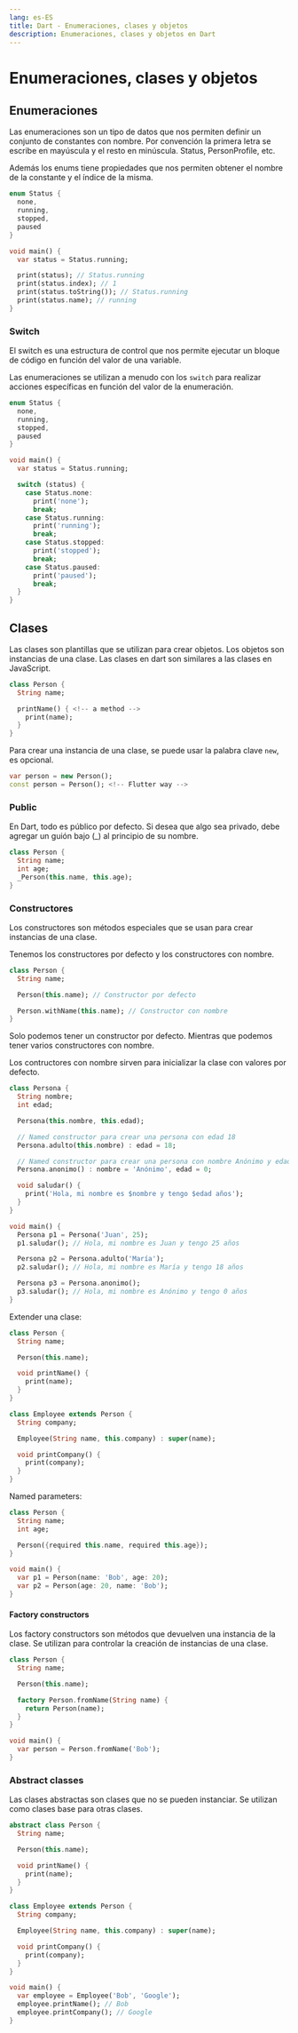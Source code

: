 ```yaml
---
lang: es-ES
title: Dart - Enumeraciones, clases y objetos
description: Enumeraciones, clases y objetos en Dart
---
```


# Enumeraciones, clases y objetos

## Enumeraciones

Las enumeraciones son un tipo de datos que nos permiten definir un conjunto de constantes con nombre.
Por convención la primera letra se escribe en mayúscula y el resto en minúscula. Status, PersonProfile, etc.

Además los enums tiene propiedades que nos permiten obtener el nombre de la constante y el índice de la misma.

```dart
enum Status {
  none,
  running,
  stopped,
  paused
}

void main() {
  var status = Status.running;

  print(status); // Status.running
  print(status.index); // 1
  print(status.toString()); // Status.running
  print(status.name); // running
}
```

### Switch

El switch es una estructura de control que nos permite ejecutar un bloque de código en función del valor de una variable.

Las enumeraciones se utilizan a menudo con los `switch` para realizar acciones específicas en función del valor de la enumeración.

```dart
enum Status {
  none,
  running,
  stopped,
  paused
}

void main() {
  var status = Status.running;

  switch (status) {
    case Status.none:
      print('none');
      break;
    case Status.running:
      print('running');
      break;
    case Status.stopped:
      print('stopped');
      break;
    case Status.paused:
      print('paused');
      break;
  }
}
```

## Clases

Las clases son plantillas que se utilizan para crear objetos. Los objetos son instancias de una clase.
Las clases en dart son similares a las clases en JavaScript.

```dart
class Person {
  String name;

  printName() { <!-- a method -->
    print(name);
  }
}
```

Para crear una instancia de una clase, se puede usar la palabra clave `new`, es opcional.

```dart
var person = new Person();
const person = Person(); <!-- Flutter way -->
```

### Public

En Dart, todo es público por defecto. Si desea que algo sea privado, debe agregar un guión bajo (\_) al principio de su nombre.

```dart
class Person {
  String name;
  int age;
  _Person(this.name, this.age);
}
```

### Constructores

Los constructores son métodos especiales que se usan para crear instancias de una clase.

Tenemos los constructores por defecto y los constructores con nombre.

```dart
class Person {
  String name;

  Person(this.name); // Constructor por defecto

  Person.withName(this.name); // Constructor con nombre
}
```

Solo podemos tener un constructor por defecto. Mientras que podemos tener varios constructores con nombre.

Los contructores con nombre sirven para inicializar la clase con valores por defecto.

```dart
class Persona {
  String nombre;
  int edad;

  Persona(this.nombre, this.edad);

  // Named constructor para crear una persona con edad 18
  Persona.adulto(this.nombre) : edad = 18;

  // Named constructor para crear una persona con nombre Anónimo y edad 0
  Persona.anonimo() : nombre = 'Anónimo', edad = 0;

  void saludar() {
    print('Hola, mi nombre es $nombre y tengo $edad años');
  }
}

void main() {
  Persona p1 = Persona('Juan', 25);
  p1.saludar(); // Hola, mi nombre es Juan y tengo 25 años

  Persona p2 = Persona.adulto('María');
  p2.saludar(); // Hola, mi nombre es María y tengo 18 años

  Persona p3 = Persona.anonimo();
  p3.saludar(); // Hola, mi nombre es Anónimo y tengo 0 años
}
```

Extender una clase:

```dart
class Person {
  String name;

  Person(this.name);

  void printName() {
    print(name);
  }
}

class Employee extends Person {
  String company;

  Employee(String name, this.company) : super(name);

  void printCompany() {
    print(company);
  }
}
```

Named parameters:

```dart
class Person {
  String name;
  int age;

  Person({required this.name, required this.age});
}

void main() {
  var p1 = Person(name: 'Bob', age: 20);
  var p2 = Person(age: 20, name: 'Bob');
}
```

#### Factory constructors

Los factory constructors son métodos que devuelven una instancia de la clase. Se utilizan para controlar la creación de instancias de una clase.

```dart
class Person {
  String name;

  Person(this.name);

  factory Person.fromName(String name) {
    return Person(name);
  }
}

void main() {
  var person = Person.fromName('Bob');
}
```

### Abstract classes

Las clases abstractas son clases que no se pueden instanciar. Se utilizan como clases base para otras clases.

```dart
abstract class Person {
  String name;

  Person(this.name);

  void printName() {
    print(name);
  }
}

class Employee extends Person {
  String company;

  Employee(String name, this.company) : super(name);

  void printCompany() {
    print(company);
  }
}

void main() {
  var employee = Employee('Bob', 'Google');
  employee.printName(); // Bob
  employee.printCompany(); // Google
}
```
